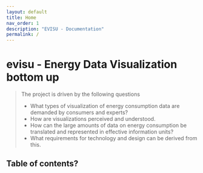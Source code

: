 ```yaml
---
layout: default
title: Home
nav_order: 1
description: "EVISU - Documentation"
permalink: /
---
```

# evisu - Energy Data Visualization bottom up
> The project is driven by the following questions
> - What types of visualization of energy consumption data are demanded by consumers and experts?
> - How are visualizations perceived and understood.
> - How can the large amounts of data on energy consumption be translated and represented in effective information units?
> - What requirements for technology and design can be derived from this.

## Table of contents?
